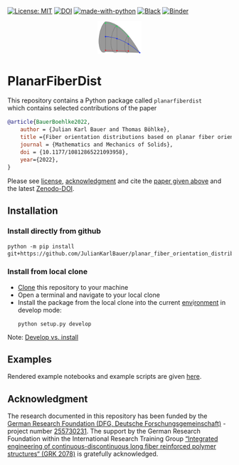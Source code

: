 [![License: MIT](https://img.shields.io/badge/License-MIT-yellow.svg)](LICENSE)
[![DOI](https://zenodo.org/badge/419436511.svg)](https://zenodo.org/badge/latestdoi/419436511)
[![made-with-python](https://img.shields.io/badge/Made%20with-Python-1f425f.svg)](https://www.python.org/)
[![Black](https://img.shields.io/badge/code%20style-black-000000.svg)](https://github.com/psf/black)
[![Binder](https://mybinder.org/badge_logo.svg)](https://mybinder.org/v2/gh/JulianKarlBauer/planar_fiber_orientation_distributions/HEAD)

<p align="center">
  <a href="https://github.com/JulianKarlBauer/planar_fiber_orientation_distributions">
  <img alt="PlanarFiberDist" src="logo/logo.png" width="20%">
  </a>
</p>

# PlanarFiberDist

This repository contains a Python package called `planarfiberdist`  
which contains selected contributions of the paper

```bibtex
@article{BauerBoehlke2022,
	author = {Julian Karl Bauer and Thomas Böhlke},
	title ={Fiber orientation distributions based on planar fiber orientation tensors of fourth order},
	journal = {Mathematics and Mechanics of Solids},
	doi = {10.1177/10812865221093958},
	year={2022},
}
```

Please see [license][url_license],
[acknowledgment](#acknowledgment)
and cite the [paper given above][url_article] and the latest [Zenodo-DOI][url_latest_doi].

## Installation

### Install directly from github
```
python -m pip install git+https://github.com/JulianKarlBauer/planar_fiber_orientation_distributions.git
```

### Install from local clone
- [Clone][url_how_to_clone] this repository to your machine
- Open a terminal and navigate to your local clone
- Install the package from the local clone into the current [env][url_env_python]i[ronment][url_env_conda] in develop mode:
	```shell
	python setup.py develop
	```

Note: [Develop vs. install](https://stackoverflow.com/a/19048754/8935243)

## Examples

Rendered example notebooks and example scripts are given [here](examples/).

## Acknowledgment

The research documented in this repository has been funded by the
[German Research Foundation (DFG, Deutsche Forschungsgemeinschaft)][dfg_website] - project number [255730231][dfg_project].
The support by the German Research Foundation within the International Research Training Group
[“Integrated engineering of continuous-discontinuous long fiber reinforced polymer structures“ (GRK 2078)][grk_website]
is gratefully acknowledged.

[grk_website]: https://www.grk2078.kit.edu/
[dfg_website]: https://www.dfg.de/
[dfg_project]: https://gepris.dfg.de/gepris/projekt/255730231

[url_license]: LICENSE
[url_latest_doi]: ??
[url_article]: ??
[url_how_to_clone]: https://docs.github.com/en/repositories/creating-and-managing-repositories/cloning-a-repository

[url_env_python]: https://docs.python.org/3/tutorial/venv.html
[url_env_conda]: https://docs.conda.io/projects/conda/en/latest/user-guide/tasks/manage-environments.html
